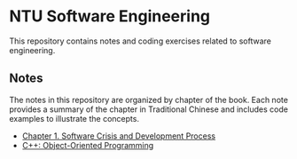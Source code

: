 # NTU Software Engineering
This repository contains notes and coding exercises related to software engineering.

## Notes
The notes in this repository are organized by chapter of the book. Each note provides a summary of the chapter in Traditional Chinese and includes code examples to illustrate the concepts.

- [Chapter 1. Software Crisis and Development Process](Notes/ch1.software_crisis_and_development_process)
- [C++: Object-Oriented Programming](Notes/cpp-opp)
